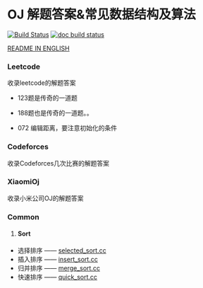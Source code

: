 # OJ 解题答案&常见数据结构及算法

[![Build Status](https://travis-ci.org/XiaoMi/mace.svg?branch=master)]()
[![doc build status](https://readthedocs.org/projects/mace/badge/?version=latest)](https://readthedocs.org/projects/mace/badge/?version=latest)



[README IN ENGLISH]()



### Leetcode

收录leetcode的解题答案

- 123题是传奇的一道题

- 188题也是传奇的一道题。。

- 072 编辑距离，要注意初始化的条件




### Codeforces

收录Codeforces几次比赛的解题答案



### XiaomiOj

收录小米公司OJ的解题答案



### Common

1. #### Sort

- 选择排序 —— [selected_sort.cc](common/sort/selected_sort.cc)
- 插入排序 —— [insert_sort.cc](common/sort/insert_sort.cc)
- 归并排序 —— [merge_sort.cc](common/sort/merge_sort.cc)
- 快速排序 —— [quick_sort.cc](common/sort/quick_sort.cc)
